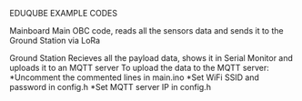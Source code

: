 EDUQUBE EXAMPLE CODES

Mainboard 
Main OBC code, reads all the sensors data and sends it to the Ground Station via LoRa

Ground Station
Recieves all the payload data, shows it in Serial Monitor and uploads it to an MQTT server
To upload the data to the MQTT server: 
*Uncomment the commented lines in main.ino
*Set WiFi SSID and password in config.h
*Set MQTT server IP in config.h
